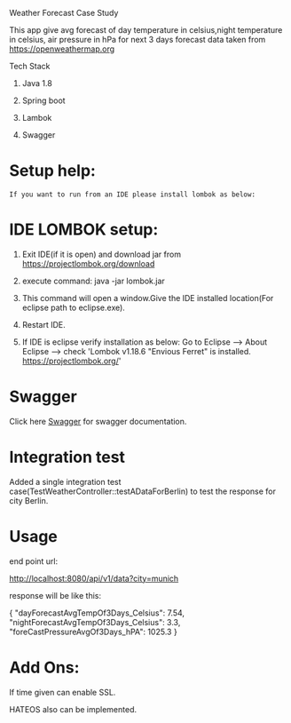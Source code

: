 Weather Forecast Case Study

This app give avg forecast of day temperature in celsius,night temperature in celsius, air pressure in hPa for next 3 days forecast data taken from 
https://openweathermap.org


 Tech Stack

1) Java 1.8

2) Spring boot

3) Lambok

4) Swagger

# Setup help:
	If you want to run from an IDE please install lombok as below:
  # IDE LOMBOK setup:

1) Exit IDE(if it is open) and download jar from https://projectlombok.org/download

2) execute command: java -jar lombok.jar

3) This command will open a window.Give the IDE installed location(For eclipse path to eclipse.exe).

4) Restart IDE.

6) If IDE is eclipse verify installation as below:
		Go to Eclipse --> About Eclipse --> check 'Lombok v1.18.6 "Envious Ferret" is installed. https://projectlombok.org/'
		
# Swagger

Click here [Swagger](http://localhost:8080/swagger-ui.html) for swagger documentation.

# Integration test

Added a single integration test case(TestWeatherController::testADataForBerlin) to test the response for city Berlin.

# Usage

end point url:

[http://localhost:8080/api/v1/data?city=munich](http://localhost:8080/api/v1/data?city=munich)

response will be like this: 

{
    "dayForecastAvgTempOf3Days_Celsius": 7.54,
    "nightForecastAvgTempOf3Days_Celsius": 3.3,
    "foreCastPressureAvgOf3Days_hPA": 1025.3
}

# Add Ons:

If time given can enable SSL.

HATEOS also can be implemented.

